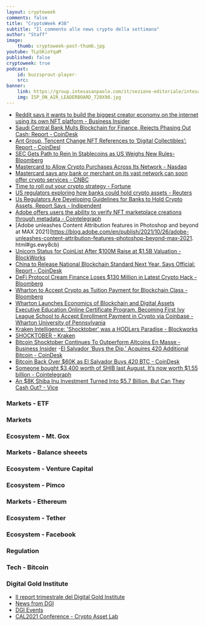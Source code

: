 ```yaml
---
layout: cryptoweek
comments: false
title: "CryptoWeek #38"
subtitle: "Il commento alle news crypto della settimana" 
author: "Staff"
image:
    thumb: cryptoweek-post-thumb.jpg
youtube: TLpSKioYqaM
published: false
cryptoweek: true
podcast:
    id: buzzsprout-player-
    src: 
banner:
    link: https://group.intesasanpaolo.com/it/sezione-editoriale/intesa-sanpaolo-on-air?utm_campaign=GoldInstitute&utm_source=GoldInstitute&utm_medium=Banner_CPM&utm_content=DisplayAwareness&utm_term=GoldInstitute_Banner_CPM_GoldInstitute_
    img: ISP_ON_AIR_LEADERBOARD_728X90.jpg
---
```



- [Reddit says it wants to build the biggest creator economy on the internet using its own NFT platform - Business Insider](https://markets.businessinsider.com/news/currencies/reddit-nft-marketplace-build-biggest-creator-economy-crypto-platform-job-2021-10)
- [Saudi Central Bank Mulls Blockchain for Finance, Rejects Phasing Out Cash: Report - CoinDesk](https://www.coindesk.com/markets/2021/10/25/saudi-central-bank-mulls-blockchain-for-finance-rejects-phasing-out-cash-report/)
- [Ant Group, Tencent Change NFT References to ‘Digital Collectibles’: Report - CoinDesl](https://www.coindesk.com/policy/2021/10/25/ant-group-tencent-change-nft-references-to-digital-collectibles-report/)
- [SEC Gets Path to Rein In Stablecoins as US Weighs New Rules- Bloomberg](https://www.bloomberg.com/news/articles/2021-10-25/sec-gets-path-to-rein-in-stablecoins-as-u-s-weighs-new-rules)
- [Mastercard to Allow Crypto Purchases Across Its Network - Nasdaq](https://www.nasdaq.com/articles/mastercard-to-allow-crypto-purchases-across-its-network-2021-10-26)
- [Mastercard says any bank or merchant on its vast network can soon offer crypto services - CNBC](https://www.cnbc.com/2021/10/25/mastercard-says-any-bank-or-merchant-on-its-vast-network-can-soon-offer-crypto-services.html)
- [Time to roll out your crypto strategy - Fortune](https://fortune.com/2021/10/26/time-to-roll-out-your-crypto-strategy/)
- [US regulators exploring how banks could hold crypto assets - Reuters](https://www.reuters.com/business/finance/us-regulators-exploring-how-banks-could-hold-crypto-assets-fdic-chairman-2021-10-26/)
- [Us Regulators Are Developing Guidelines for Banks to Hold Crypto Assets, Report Says - Indipendent](https://www.independent.co.uk/life-style/gadgets-and-tech/us-regulators-banks-crypto-assets-b1946199.html)
- [Adobe offers users the ability to verify NFT marketplace creations through metadata - Cointelegraph](https://cointelegraph.com/news/adobe-offers-users-the-ability-to-verify-nft-marketplace-creations-through-metadata)
- [Adobe unleashes Content Attribution features in Photoshop and beyond at MAX 2021](https://blog.adobe.com/en/publish/2021/10/26/adobe-unleashes-content-attribution-features-photoshop-beyond-max-2021.
html#gs.ewy8cb)
- [Unicorn Status for CoinList After $100M Raise at $1.5B Valuation - BlockWorks](https://blockworks.co/unicorn-status-for-coinlist-after-100m-raise-at-1-5b-valuation/)
- [China to Release National Blockchain Standard Next Year, Says Official: Report - CoinDesk](https://www.coindesk.com/policy/2021/10/28/china-to-release-national-blockchain-standard-next-year-says-official-report/)
- [DeFi Protocol Cream Finance Loses $130 Million in Latest Crypto Hack - Bloomberg](https://www.bloomberg.com/news/articles/2021-10-27/defi-protocol-cream-finance-loses-130-million-in-latest-hack)
- [Wharton to Accept Crypto as Tuition Payment for Blockchain Class - Bloomberg](https://www.bloomberg.com/news/articles/2021-10-28/wharton-to-accept-crypto-as-tuition-payment-for-blockchain-class)
- [Wharton Launches Economics of Blockchain and Digital Assets Executive Education Online Certificate Program, Becoming First Ivy League School to Accept Enrollment Payment in Crypto via Coinbase - Wharton University of Pennsylvania](https://news.wharton.upenn.edu/press-releases/2021/10/wharton-launches-economics-of-blockchain-and-digital-assets-executive-education-online-certificate-program/)
- [Kraken Intelligence: 'Shocktober' was a HODLers Paradise - Blockworks](https://blockworks.co/kraken-intelligence-shocktober-was-a-hodlers-paradise/)
- [SHOCKTOBER - Kraken](https://blog.kraken.com/post/11714/s-h-o-c-k-t-o-b-e-r/)
- [Bitcoin Shocktober Continues To Outperform Altcoins En Masse - Business Insider](https://markets.businessinsider.com/news/stocks/bitcoin-shocktober-continues-to-outperform-altcoins-en-masse-10616414)
-[El Salvador ‘Buys the Dip,’ Acquires 420 Additional Bitcoin - CoinDesk](https://www.coindesk.com/business/2021/10/28/el-salvador-buys-the-dip-acquires-420-additional-bitcoin/)
- [Bitcoin Back Over $60K as El Salvador Buys 420 BTC - CoinDesk](https://www.coindesk.com/markets/2021/10/28/bitcoin-back-over-60k-as-el-salvador-buys-420-btc/)
- [Someone bought $3,400 worth of SHIB last August. It’s now worth $1.55 billion - Cointelegraph](https://cointelegraph.com/news/someone-bought-3-400-worth-of-shib-last-august-it-s-now-worth-1-55-billion)
- [An $8K Shiba Inu Investment Turned Into $5.7 Billion. But Can They Cash Out? - Vice](https://www.vice.com/en/article/7kbpb9/an-dollar8k-shiba-inu-investment-turned-into-dollar57-billion-but-can-they-cash-out)

### Markets - ETF

### Markets

### Ecosystem - Mt. Gox

### Markets - Balance sheeets

### Ecosystem - Venture Capital

### Ecosystem - Pimco

### Markets - Ethereum

### Ecosystem - Tether

### Ecosystem - Facebook

### Regulation

### Tech - Bitcoin

### Digital Gold Institute

- [Il report trimestrale del Digital Gold Institute](https://dgi.io/reports/)
- [News from DGI](https://dgi.io/news/)
- [DGI Events](https://dgi.io/events/)
- [CAL2021 Conference - Crypto Asset Lab](https://cryptoassetlab.diseade.unimib.it/calconf/)
